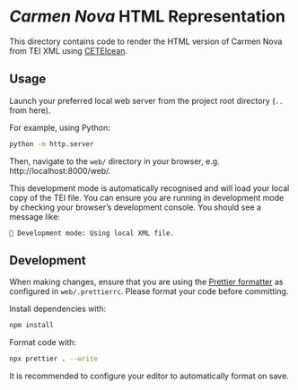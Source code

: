 # _Carmen Nova_ HTML Representation

This directory contains code to render the HTML version of Carmen Nova from TEI XML using [CETEIcean](https://github.com/TEIC/CETEIcean/).

## Usage

Launch your preferred local web server from the project root directory (`..` from here).

For example, using Python:

```bash
python -m http.server
```

Then, navigate to the `web/` directory in your browser, e.g. http://localhost:8000/web/.

This development mode is automatically recognised and will load your local copy of the TEI file.
You can ensure you are running in development mode by checking your browser’s development console. You should see a message like:

```
🚧 Development mode: Using local XML file.
```

## Development

When making changes, ensure that you are using the [Prettier formatter](https://prettier.io/) as configured in `web/.prettierrc`.
Please format your code before committing.

Install dependencies with:

```bash
npm install
```

Format code with:

```bash
npx prettier . --write
```

It is recommended to configure your editor to automatically format on save.

